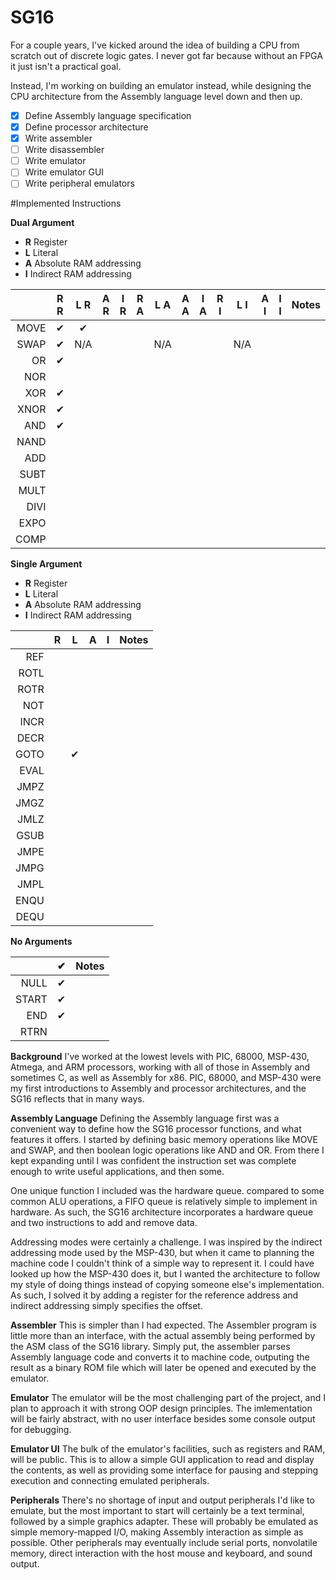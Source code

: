 # SG16

For a couple years, I've kicked around the idea of building a CPU from scratch out of discrete logic gates. I never got far because without an FPGA it just isn't a practical goal.

Instead, I'm working on building an emulator instead, while designing the CPU architecture from the Assembly language level down and then up.

- [x] Define Assembly language specification
- [x] Define processor architecture
- [x] Write assembler
- [ ] Write disassembler
- [ ] Write emulator
- [ ] Write emulator GUI
- [ ] Write peripheral emulators

#Implemented Instructions

**Dual Argument**
- **R** Register
- **L** Literal
- **A** Absolute RAM addressing
- **I** Indirect RAM addressing

|      | R R | L R | A R | I R | R A | L A | A A | I A | R I | L I | A I | I I | Notes |
|-----:|:---:|:---:|:---:|:---:|:---:|:---:|:---:|:---:|:---:|:---:|:---:|:---:|:------|
| MOVE |  ✔  |  ✔  |     |     |     |     |     |     |     |     |     |     |       |
| SWAP |  ✔  | N/A |     |     |     | N/A |     |     |     | N/A |     |     |       |
|   OR |  ✔  |     |     |     |     |     |     |     |     |     |     |     |       |
|  NOR |     |     |     |     |     |     |     |     |     |     |     |     |       |
|  XOR |  ✔  |     |     |     |     |     |     |     |     |     |     |     |       |
| XNOR |  ✔  |     |     |     |     |     |     |     |     |     |     |     |       |
|  AND |  ✔  |     |     |     |     |     |     |     |     |     |     |     |       |
| NAND |     |     |     |     |     |     |     |     |     |     |     |     |       |
|  ADD |     |     |     |     |     |     |     |     |     |     |     |     |       |
| SUBT |     |     |     |     |     |     |     |     |     |     |     |     |       |
| MULT |     |     |     |     |     |     |     |     |     |     |     |     |       |
| DIVI |     |     |     |     |     |     |     |     |     |     |     |     |       |
| EXPO |     |     |     |     |     |     |     |     |     |     |     |     |       |
| COMP |     |     |     |     |     |     |     |     |     |     |     |     |       |

**Single Argument**
- **R** Register
- **L** Literal
- **A** Absolute RAM addressing
- **I** Indirect RAM addressing

|      | R | L | A | I | Notes |
|-----:|:-:|:-:|:-:|:-:|:------|
|  REF |
| ROTL |
| ROTR |
|  NOT |
| INCR |
| DECR |
| GOTO | | ✔ |
| EVAL |
| JMPZ |
| JMGZ |
| JMLZ |
| GSUB |
| JMPE |
| JMPG |
| JMPL |
| ENQU |
| DEQU |

**No Arguments**

|      | ✔ | Notes |
|-----:|:-:|:------|
| NULL | ✔ |
| START | ✔ |
|  END | ✔ |
| RTRN |

**Background**
I've worked at the lowest levels with PIC, 68000, MSP-430, Atmega, and ARM processors, working with all of those in Assembly and sometimes C, as well as Assembly for x86. PIC, 68000, and MSP-430 were my first introductions to Assembly and processor architectures, and the SG16 reflects that in many ways.

**Assembly Language**
Defining the Assembly language first was a convenient way to define how the SG16 processor functions, and what features it offers. I started by defining basic memory operations like MOVE and SWAP, and then boolean logic operations like AND and OR. From there I kept expanding until I was confident the instruction set was complete enough to write useful applications, and then some.

One unique function I included was the hardware queue. compared to some common ALU operations, a FIFO queue is relatively simple to implement in hardware. As such, the SG16 architecture incorporates a hardware queue and two instructions to add and remove data.

Addressing modes were certainly a challenge. I was inspired by the indirect addressing mode used by the MSP-430, but when it came to planning the machine code I couldn't think of a simple way to represent it. I could have looked up how the MSP-430 does it, but I wanted the architecture to follow my style of doing things instead of copying someone else's implementation. As such, I solved it by adding a register for the reference address and indirect addressing simply specifies the offset.

**Assembler**
This is simpler than I had expected. The Assembler program is little more than an interface, with the actual assembly being performed by the ASM class of the SG16 library. Simply put, the assembler parses Assembly language code and converts it to machine code, outputing the result as a binary ROM file which will later be opened and executed by the emulator.

**Emulator**
The emulator will be the most challenging part of the project, and I plan to approach it with strong OOP design principles. The imlementation will be fairly abstract, with no user interface besides some console output for debugging.

**Emulator UI**
The bulk of the emulator's facilities, such as registers and RAM, will be public. This is to allow a simple GUI application to read and display the contents, as well as providing some interface for pausing and stepping execution and connecting emulated peripherals.

**Peripherals**
There's no shortage of input and output peripherals I'd like to emulate, but the most important to start will certainly be a text terminal, followed by a simple graphics adapter. These will probably be emulated as simple memory-mapped I/O, making Assembly interaction as simple as possible. Other peripherals may eventually include serial ports, nonvolatile memory, direct interaction with the host mouse and keyboard, and sound output.
